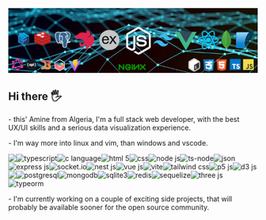 <div align="center">
  <img alt="banner" src="https://github.com/amineastro/amineastro/blob/main/github_banner.jpg">
</div>

## Hi there 🖐️  
<p>- this' Amine from Algeria, I'm a full stack web developer, with the best UX/UI skills and a serious data visualization experience.</p>
<p>- I'm way more into linux and vim, than windows and vscode.</p>

<img align="left" alg="javascript" src="https://img.shields.io/badge/JavaScript-323330?style=for-the-badge&logo=javascript&logoColor=F7DF1E">
<img align="left" alt="typescript" src="https://img.shields.io/badge/TypeScript-007ACC?style=for-the-badge&logo=typescript&logoColor=white">
<img align="left" alt="c language" src="https://img.shields.io/badge/C-00599C?style=for-the-badge&logo=c&logoColor=white">
<img align="left" alt="html 5" src="https://img.shields.io/badge/HTML5-E34F26?style=for-the-badge&logo=html5&logoColor=white">
<img align="left" alt="css" src="https://img.shields.io/badge/CSS3-1572B6?style=for-the-badge&logo=css3&logoColor=white">
<img alt="json" src="https://img.shields.io/badge/json-5E5C5C?style=for-the-badge&logo=json&logoColor=white">

<img align="left" alt="node js" src="https://img.shields.io/badge/Node%20js-339933?style=for-the-badge&logo=nodedotjs&logoColor=white">
<img align="left" alt="ts-node" src="https://img.shields.io/badge/ts--node-3178C6?style=for-the-badge&logo=ts-node&logoColor=white">
<img align="left" alt="express js" src="https://img.shields.io/badge/Express%20js-000000?style=for-the-badge&logo=express&logoColor=white">
<img align="left" alt="socket.io" src="https://img.shields.io/badge/Socket.io-010101?&style=for-the-badge&logo=Socket.io&logoColor=white">
<img align="left" alt="nest js" src="https://img.shields.io/badge/nestjs-E0234E?style=for-the-badge&logo=nestjs&logoColor=white">
<img align="left" alt="vue js" src="https://img.shields.io/badge/Vue%20js-35495E?style=for-the-badge&logo=vuedotjs&logoColor=4FC08D">
<img align="left" alt="vite" src="https://img.shields.io/badge/Vite-B73BFE?style=for-the-badge&logo=vite&logoColor=FFD62E">
<img align="left" alt="tailwind css" src="https://img.shields.io/badge/Tailwind_CSS-38B2AC?style=for-the-badge&logo=tailwind-css&logoColor=white">
<img align="left" alt="p5 js" src="https://img.shields.io/badge/p5%20js-ED225D?style=for-the-badge&logo=p5dotjs&logoColor=white">
<img align="left" alt="d3 js" src="https://img.shields.io/badge/d3%20js-F9A03C?style=for-the-badge&logo=d3.js&logoColor=white">
<img align="left" alg="chart js" src="https://img.shields.io/badge/Chart%20js-FF6384?style=for-the-badge&logo=chartdotjs&logoColor=white">
<img alt="three js" src="https://img.shields.io/badge/ThreeJs-black?style=for-the-badge&logo=three.js&logoColor=white">

<img align="left" alt="postgresql" src="https://img.shields.io/badge/PostgreSQL-316192?style=for-the-badge&logo=postgresql&logoColor=white">
<img align="left" alt="mongodb" src="https://img.shields.io/badge/MongoDB-4EA94B?style=for-the-badge&logo=mongodb&logoColor=white">
<img align="left" alt="sqlite3" src="https://img.shields.io/badge/Sqlite-003B57?style=for-the-badge&logo=sqlite&logoColor=white">
<img align="left" alt="redis" src="https://img.shields.io/badge/redis-%23DD0031.svg?&style=for-the-badge&logo=redis&logoColor=white">
<img align="left" alt="sequelize" src="https://img.shields.io/badge/Sequelize-52B0E7?style=for-the-badge&logo=Sequelize&logoColor=white">
<img alt="typeorm" src="https://img.shields.io/badge/typeorm-FE0803?style=for-the-badge&logo=typeorm&logoColor=white">

<p align="left">- I'm currently working on a couple of exciting side projects, that will probably be available sooner for
  the open source community.
</p>


  
<!--

<div align="center">
  
![Top Langs](https://github-readme-stats.vercel.app/api/top-langs/?username=amineastro&layout=compact)

</div>


<img align="left" alt="arch linux" src="https://img.shields.io/badge/Arch_Linux-1793D1?style=for-the-badge&logo=arch-linux&logoColor=white">
<img alt="vim" src="https://img.shields.io/badge/VIM-%2311AB00.svg?&style=for-the-badge&logo=vim&logoColor=white">

**amineastro/amineastro** is a ✨ _special_ ✨ repository because its `README.md` (this file) appears on your GitHub profile.

Here are some ideas to get you started:

- 🔭 I’m currently working on ...
- 🌱 I’m currently learning ...
- 👯 I’m looking to collaborate on ...
- 🤔 I’m looking for help with ...
- 💬 Ask me about ...
- 📫 How to reach me: ...
- 😄 Pronouns: ...
- ⚡ Fun fact: ...
-->
